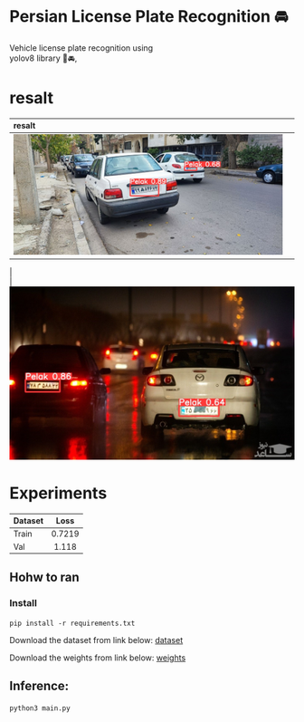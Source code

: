 # Persian License Plate Recognition 🚘
Vehicle license plate recognition using   
 yolov8 library 🚗🚘,
 # **resalt**
| resalt |      | 
| :---   |   :---:   | 
|![screen shot](https://github.com/MohamadNematizadeh/Persian-License-Plate-Recognition/blob/main/resalt.jpg)
  |  
  | ![screen shot](https://github.com/MohamadNematizadeh/Persian-License-Plate-Recognition/blob/main/result%202.jpg?raw=true)

# Experiments
| Dataset |  Loss	     | 
| :---   |   :---:   | 
|Train   |  0.7219  | 
|Val     |    1.118    |


## Hohw to ran
### Install
```
pip install -r requirements.txt
```
Download the  dataset from link below:
[dataset](https://drive.google.com/drive/folders/1II8AoCIZAb1PLai5CT98RrkNCPFmX3Qv?usp=drive_link)

Download the  weights from link below:
  [weights](https://drive.google.com/file/d/1lUs3NwrGLw1CPtg0J7RtPmxgIaVyfkB7/view?usp=drive_link)

## Inference:
```
python3 main.py
```




